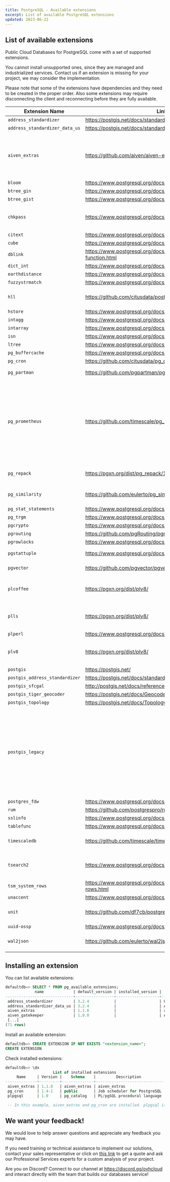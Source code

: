 ```yaml
---
title: PostgreSQL - Available extensions
excerpt: List of available PostgreSQL extensions
updated: 2023-06-22
---
```


## List of available extensions

Public Cloud Databases for PostgreSQL come with a set of supported extensions.

You cannot install unsupported ones, since they are managed and industrialized services. Contact us if an extension is missing for your project, we may consider the implementation.

Please note that some of the extensions have dependencies and they need to be created in the proper order.
Also some extensions may require disconnecting the client and reconnecting before they are fully available.

| Extension Name                 | Link                                                                   | Notes                                                                                                                                           |
| ------------------------------ | ---------------------------------------------------------------------- | ----------------------------------------------------------------------------------------------------------------------------------------------- |
| `address_standardizer`         | <https://postgis.net/docs/standardize_address.html>                    |                                                                                                                                                 |
| `address_standardizer_data_us` | <https://postgis.net/docs/standardize_address.html>                    |                                                                                                                                                 |
| `aiven_extras`                 | <https://github.com/aiven/aiven-extras>                                | Logical replication support from our technological partner Aiven                                                                                |
| `bloom`                        | <https://www.postgresql.org/docs/current/bloom.html>                   |                                                                                                                                                 |
| `btree_gin`                    | <https://www.postgresql.org/docs/current/btree-gin.html>               |                                                                                                                                                 |
| `btree_gist`                   | <https://www.postgresql.org/docs/current/btree-gist.html>              |                                                                                                                                                 |
| `chkpass`                      | <https://www.postgresql.org/docs/10/chkpass.html>                      | Available up to PostgreSQL v10                                                                                                                  |
| `citext`                       | <https://www.postgresql.org/docs/current/citext.html>                  |                                                                                                                                                 |
| `cube`                         | <https://www.postgresql.org/docs/current/cube.html>                    |                                                                                                                                                 |
| `dblink`                       | <https://www.postgresql.org/docs/current/contrib-dblink-function.html> |                                                                                                                                                 |
| `dict_int`                     | <https://www.postgresql.org/docs/current/dict-int.html>                |                                                                                                                                                 |
| `earthdistance`                | <https://www.postgresql.org/docs/current/earthdistance.html>           |                                                                                                                                                 |
| `fuzzystrmatch`                | <https://www.postgresql.org/docs/current/fuzzystrmatch.html>           |                                                                                                                                                 |
| `hll`                          | <https://github.com/citusdata/postgresql-hll>                          | PostgreSQL 11 and newer                                                                                                                         |
| `hstore`                       | <https://www.postgresql.org/docs/current/hstore.html>                  |                                                                                                                                                 |
| `intagg`                       | <https://www.postgresql.org/docs/current/intagg.html>                  |                                                                                                                                                 |
| `intarray`                     | <https://www.postgresql.org/docs/current/intarray.html>                |                                                                                                                                                 |
| `isn`                          | <https://www.postgresql.org/docs/current/isn.html>                     |                                                                                                                                                 |
| `ltree`                        | <https://www.postgresql.org/docs/current/ltree.html>                   |                                                                                                                                                 |
| `pg_buffercache`               | <https://www.postgresql.org/docs/current/pgbuffercache.html>           |                                                                                                                                                 |
| `pg_cron`                      | <https://github.com/citusdata/pg_cron>                                 |                                                                                                                                                 |
| `pg_partman`                   | <https://github.com/pgpartman/pg_partman>                              | PostgreSQL 10 and older                                                                                                                         |
| `pg_prometheus`                | <https://github.com/timescale/pg_prometheus>                           | PostgreSQL 10 to 12, the extension has been sunset by Timescale in favor of `promscale` and is not supported for PostgreSQL 13                  |
| `pg_repack`                    | <https://pgxn.org/dist/pg_repack/1.4.6/>                               | PostgreSQL 10 and newer                                                                                                                         |
| `pg_similarity`                | <https://github.com/eulerto/pg_similarity>                             | PostgreSQL 13 and newer                                                                                                                         |
| `pg_stat_statements`           | <https://www.postgresql.org/docs/current/pgstatstatements.html>        |                                                                                                                                                 |
| `pg_trgm`                      | <https://www.postgresql.org/docs/current/pgtrgm.html>                  |                                                                                                                                                 |
| `pgcrypto`                     | <https://www.postgresql.org/docs/current/pgcrypto.html>                |                                                                                                                                                 |
| `pgrouting`                    | <https://github.com/pgRouting/pgrouting>                               |                                                                                                                                                 |
| `pgrowlocks`                   | <https://www.postgresql.org/docs/current/pgrowlocks.html>              |                                                                                                                                                 |
| `pgstattuple`                  | <https://www.postgresql.org/docs/current/pgstattuple.html>             | PostgreSQL 11 and later                                                                                                                         |
| `pgvector`                     | <https://github.com/pgvector/pgvector>                                                     | PostgreSQL 13 and later                                                                                                                         |
| `plcoffee`                     | <https://pgxn.org/dist/plv8/>                                          | Available up to PostgreSQL v10                                                                                                                  |
| `plls`                         | <https://pgxn.org/dist/plv8/>                                          | Available up to PostgreSQL v10                                                                                                                  |
| `plperl`                       | <https://www.postgresql.org/docs/current/plperl.html>                  |                                                                                                                                                 |
| `plv8`                         | <https://pgxn.org/dist/plv8/>                                          | Available up to PostgreSQL v10                                                                                                                  |
| `postgis`                      | <https://postgis.net/>                                                 |                                                                                                                                                 |
| `postgis_address_standardizer` | <https://postgis.net/docs/standardize_address.html>                    |                                                                                                                                                 |
| `postgis_sfcgal`               | <http://postgis.net/docs/reference.html#reference_sfcgal>              |                                                                                                                                                 |
| `postgis_tiger_geocoder`       | <https://postgis.net/docs/Geocode.html>                                |                                                                                                                                                 |
| `postgis_topology`             | <https://postgis.net/docs/Topology.html>                               |                                                                                                                                                 |
| `postgis_legacy`               |                                                                        | The extension is not packaged or supported as an extension by the PostGIS project. The extension package is provided by OVHcloud for our users. |
| `postgres_fdw`                 | <https://www.postgresql.org/docs/current/postgres-fdw.html>            |                                                                                                                                                 |
| `rum`                          | <https://github.com/postgrespro/rum>                                   |                                                                                                                                                 |
| `sslinfo`                      | <https://www.postgresql.org/docs/current/sslinfo.html>                 |                                                                                                                                                 |
| `tablefunc`                    | <https://www.postgresql.org/docs/current/tablefunc.html>               |                                                                                                                                                 |
| `timescaledb`                  | <https://github.com/timescale/timescaledb>                             | PostgreSQL 10 and newer                                                                                                                         |
| `tsearch2`                     | <https://www.postgresql.org/docs/9.2/tsearch2.html>                    | Available up to PostgreSQL v9.6                                                                                                                 |
| `tsm_system_rows`              | <https://www.postgresql.org/docs/current/tsm-system-rows.html>         |                                                                                                                                                 |
| `unaccent`                     | <https://www.postgresql.org/docs/current/unaccent.html>                |                                                                                                                                                 |
| `unit`                         | <https://github.com/df7cb/postgresql-unit>                             | PostgreSQL 10 and newer                                                                                                                         |
| `uuid-ossp`                    | <https://www.postgresql.org/docs/current/uuid-ossp.html>               |                                                                                                                                                 |
| `wal2json`                     | <https://github.com/eulerto/wal2json>                                  | PostgreSQL 10 and newer                                                                                                                         |

## Installing an extension

You can list available extensions:

```sql
defaultdb=> SELECT * FROM pg_available_extensions;                                                                                                                                        
             name             | default_version | installed_version |                                                      comment
------------------------------+-----------------+-------------------+--------------------------------------------------------------------------------------------------------------------
 address_standardizer         | 3.2.4           |                   | Used to parse an address into constituent elements. Generally used to support geocoding address normalization step.
 address_standardizer_data_us | 3.2.4           |                   | Address Standardizer US dataset example
 aiven_extras                 | 1.1.8           |                   | aiven_extras
 aiven_gatekeeper             | 1.0.0           |                   | Aiven standard security library
 [...]
(71 rows)
```

Install an available extension:

```sql
defaultdb=> CREATE EXTENSION IF NOT EXISTS "<extension_name>";
CREATE EXTENSION
```

Check installed extensions:

```sql
defaultdb=> \dx
                     List of installed extensions
     Name     | Version |    Schema    |         Description          
--------------+---------+--------------+------------------------------
 aiven_extras | 1.1.8   | aiven_extras | aiven_extras
 pg_cron      | 1.4-1   | public       | Job scheduler for PostgreSQL
 plpgsql      | 1.0     | pg_catalog   | PL/pgSQL procedural language

 -- In this example, aiven_extras and pg_cron are installed. plpgsql is installed by default.
```

## We want your feedback!

We would love to help answer questions and appreciate any feedback you may have.

If you need training or technical assistance to implement our solutions, contact your sales representative or click on [this link](https://www.ovhcloud.com/asia/professional-services/) to get a quote and ask our Professional Services experts for a custom analysis of your project.

Are you on Discord? Connect to our channel at <https://discord.gg/ovhcloud> and interact directly with the team that builds our databases service!
